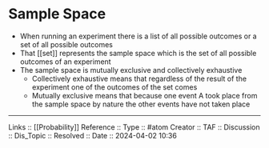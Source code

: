 # Sample Space

- When running an experiment there is a list of all possible outcomes or a set of all possible outcomes
- That [[set]] represents the sample space which is the set of all possible outcomes of an experiment
- The sample space is mutually exclusive and collectively exhaustive
	- Collectively exhaustive means that regardless of the result of the experiment one of the outcomes of the set comes 
	- Mutually exclusive means that because one event A took place from the sample space by nature the other events have not taken place

---
Links :: [[Probability]]
Reference ::
Type :: #atom
Creator ::
TAF ::
Discussion ::
Dis_Topic :: 
Resolved ::
Date :: 2024-04-02 10:36
